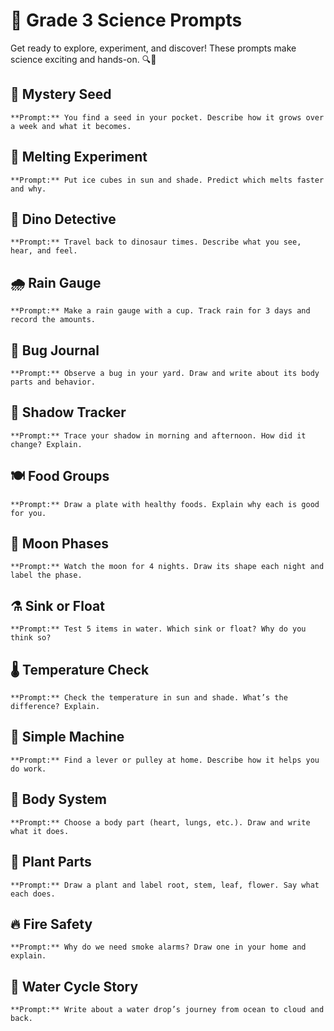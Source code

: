 # 🔬 Grade 3 Science Prompts

Get ready to explore, experiment, and discover! These prompts make science exciting and hands-on. 🔍🧪

## 🌱 Mystery Seed
```
**Prompt:** You find a seed in your pocket. Describe how it grows over a week and what it becomes.
```

## 🧊 Melting Experiment
```
**Prompt:** Put ice cubes in sun and shade. Predict which melts faster and why.
```

## 🦕 Dino Detective
```
**Prompt:** Travel back to dinosaur times. Describe what you see, hear, and feel.
```

## 🌧️ Rain Gauge
```
**Prompt:** Make a rain gauge with a cup. Track rain for 3 days and record the amounts.
```

## 🐛 Bug Journal
```
**Prompt:** Observe a bug in your yard. Draw and write about its body parts and behavior.
```

## 🔦 Shadow Tracker
```
**Prompt:** Trace your shadow in morning and afternoon. How did it change? Explain.
```

## 🍽️ Food Groups
```
**Prompt:** Draw a plate with healthy foods. Explain why each is good for you.
```

## 🌙 Moon Phases
```
**Prompt:** Watch the moon for 4 nights. Draw its shape each night and label the phase.
```

## ⚗️ Sink or Float
```
**Prompt:** Test 5 items in water. Which sink or float? Why do you think so?
```

## 🌡️ Temperature Check
```
**Prompt:** Check the temperature in sun and shade. What’s the difference? Explain.
```

## 🚗 Simple Machine
```
**Prompt:** Find a lever or pulley at home. Describe how it helps you do work.
```

## 🧬 Body System
```
**Prompt:** Choose a body part (heart, lungs, etc.). Draw and write what it does.
```

## 🌼 Plant Parts
```
**Prompt:** Draw a plant and label root, stem, leaf, flower. Say what each does.
```

## 🔥 Fire Safety
```
**Prompt:** Why do we need smoke alarms? Draw one in your home and explain.
```

## 🚰 Water Cycle Story
```
**Prompt:** Write about a water drop’s journey from ocean to cloud and back.
```
